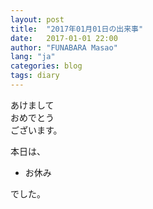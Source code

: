 ```yaml
---
layout: post
title:  "2017年01月01日の出来事"
date:   2017-01-01 22:00
author: "FUNABARA Masao"
lang: "ja"
categories: blog
tags: diary
---
```


あけまして  
おめでとう  
ございます。

本日は、

* お休み

でした。
